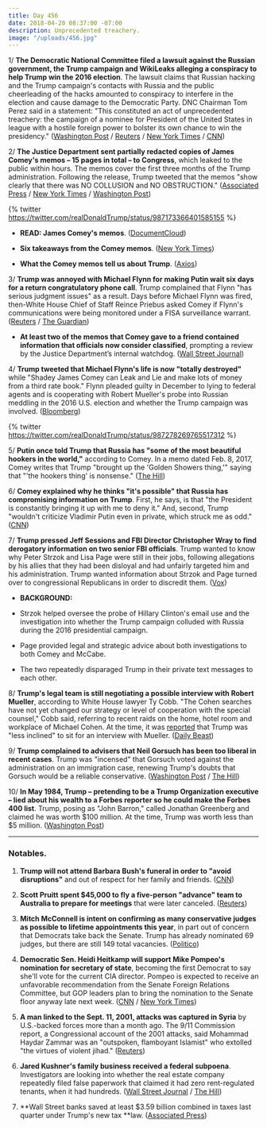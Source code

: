 ```yaml
---
title: Day 456
date: 2018-04-20 08:37:00 -07:00
description: Unprecedented treachery.
image: "/uploads/456.jpg"
---
```


1/ **The Democratic National Committee filed a lawsuit against the Russian government, the Trump campaign and WikiLeaks alleging a conspiracy to help Trump win the 2016 election**. The lawsuit claims that Russian hacking and the Trump campaign's contacts with Russia and the public cheerleading of the hacks amounted to conspiracy to interfere in the election and cause damage to the Democratic Party. DNC Chairman Tom Perez said in a statement: "This constituted an act of unprecedented treachery: the campaign of a nominee for President of the United States in league with a hostile foreign power to bolster its own chance to win the presidency." ([Washington Post](https://www.washingtonpost.com/politics/democratic-party-files-lawsuit-alleging-russia-the-trump-campaign-and-wikileaks-conspired-to-disrupt-the-2016-campaign/2018/04/20/befe8364-4418-11e8-8569-26fda6b404c7_story.html) / [Reuters](https://www.reuters.com/article/us-usa-trump-russia/democratic-party-sues-russia-trump-campaign-for-allegedly-disrupting-2016-election-idUSKBN1HR2BE) / [New York Times](https://www.nytimes.com/2018/04/20/us/politics/dnc-russia-trump-lawsuit.html) / [CNN](https://www.cnn.com/2018/04/20/politics/democrats-lawsuit-russia/index.html))

2/ **The Justice Department sent partially redacted copies of James Comey's memos – 15 pages in total – to Congress**, which leaked to the public within hours. The memos cover the first three months of the Trump administration. Following the release, Trump tweeted that the memos "show clearly that there was NO COLLUSION and NO OBSTRUCTION." ([Associated Press](https://apnews.com/e29d5563fc0c45caa4faa6b3749405a6/In-Comey-memos,-Trump-fixates-on-'hookers,'-frets-over-Flynn) / [New York Times](https://www.nytimes.com/2018/04/19/us/politics/comey-memos-trump-justice-department.html) / [Washington Post](https://www.washingtonpost.com/world/national-security/justice-department-hands-comey-memos-to-congress/2018/04/19/e670f5f4-4430-11e8-bba2-0976a82b05a2_story.html))

{% twitter https://twitter.com/realDonaldTrump/status/987173366401585155 %}

* **READ: James Comey's memos**. ([DocumentCloud](https://www.documentcloud.org/documents/4442900-Ex-FBI-Director-James-Comey-s-memos.html))

* **Six takeaways from the Comey memos**. ([New York Times](https://www.nytimes.com/2018/04/20/us/politics/comey-memos-takeaways.html))

* **What the Comey memos tell us about Trump**. ([Axios](https://www.axios.com/what-james-comey-memos-tell-us-about-donald-trump-611462a9-7648-45db-95b0-9ad265733f30.html))

3/ **Trump was annoyed with Michael Flynn for making Putin wait six days for a return congratulatory phone call**. Trump complained that Flynn "has serious judgment issues" as a result. Days before Michael Flynn was fired, then-White House Chief of Staff Reince Priebus asked Comey if Flynn's communications were being monitored under a FISA surveillance warrant. ([Reuters](https://www.reuters.com/article/us-usa-trump-russia-memos/comey-says-in-memos-that-trump-showed-concern-about-leaks-loyalty-dossier-idUSKBN1HR079) / [The Guardian](https://www.theguardian.com/us-news/2018/apr/20/trump-putin-comey-memos-flynn-call-delay-anger))

* **At least two of the memos that Comey gave to a friend contained information that officials now consider classified**, prompting a review by the Justice Department’s internal watchdog. ([Wall Street Journal](https://www.wsj.com/articles/justice-department-watchdog-probes-comey-memos-over-classified-information-1524243505))

4/ **Trump tweeted that Michael Flynn's life is now "totally destroyed"** while "Shadey James Comey can Leak and Lie and make lots of money from a third rate book." Flynn pleaded guilty in December to lying to federal agents and is cooperating with Robert Mueller's probe into Russian meddling in the 2016 U.S. election and whether the Trump campaign was involved. ([Bloomberg](https://www.bloomberg.com/news/articles/2018-04-20/comey-memos-offer-account-of-private-conversations-with-trump))

{% twitter https://twitter.com/realDonaldTrump/status/987278269765517312 %}

5/ **Putin once told Trump that Russia has "some of the most beautiful hookers in the world,"** according to Comey. In a memo dated Feb. 8, 2017, Comey writes that Trump "brought up the 'Golden Showers thing,'" saying that "'the hookers thing' is nonsense." ([The Hill](http://thehill.com/blogs/blog-briefing-room/384067-comey-trump-says-putin-bragged-about-russia-having-the-most))

6/ **Comey explained why he thinks "it's possible" that Russia has compromising information on Trump**. First, he says, is that "the President is constantly bringing it up with me to deny it." And, second, Trump "wouldn't criticize Vladimir Putin even in private, which struck me as odd." ([CNN](https://www.cnn.com/2018/04/19/politics/james-comey-jake-tapper-cnntv/index.html))

7/ **Trump pressed Jeff Sessions and FBI Director Christopher Wray to find derogatory information on two senior FBI officials**. Trump wanted to know why Peter Strzok and Lisa Page were still in their jobs, following allegations by his allies that they had been disloyal and had unfairly targeted him and his administration. Trump wanted information about Strzok and Page turned over to congressional Republicans in order to discredit them. ([Vox](https://www.vox.com/2018/4/20/17258230/trump-sessions-fire-fbi-officials-strzok-page-text-messages))

* **BACKGROUND:**

* Strzok helped oversee the probe of Hillary Clinton's email use and the investigation into whether the Trump campaign colluded with Russia during the 2016 presidential campaign. 

* Page provided legal and strategic advice about both investigations to both Comey and McCabe. 

* The two repeatedly disparaged Trump in their private text messages to each other. 

8/ **Trump's legal team is still negotiating a possible interview with Robert Mueller**, according to White House lawyer Ty Cobb. "The Cohen searches have not yet changed our strategy or level of cooperation with the special counsel," Cobb said, referring to recent raids on the home, hotel room and workplace of Michael Cohen. At the time, it was [reported](http://abcnews.go.com/Politics/president-trump-inclined-sit-special-counsel-interview-raid/story?id=54362470) that Trump was "less inclined" to sit for an interview with Mueller. ([Daily Beast](https://www.thedailybeast.com/white-house-attorney-ty-cobb-says-trumps-interview-negotiations-with-mueller-are-still-on))

9/ **Trump complained to advisers that Neil Gorsuch has been too liberal in recent cases**. Trump was "incensed" that Gorsuch voted against the administration on an immigration case, renewing Trump's doubts that Gorsuch would be a reliable conservative. ([Washington Post](https://www.washingtonpost.com/politics/trump-hires-giuliani-two-other-attorneys-amid-mounting-legal-turmoil-over-russia/2018/04/19/8346a7ca-4418-11e8-8569-26fda6b404c7_story.html) / [The Hill](http://thehill.com/regulation/court-battles/384073-trump-complaining-that-gorsuch-is-becoming-too-liberal-report))

10/ **In May 1984, Trump – pretending to be a Trump Organization executive – lied about his wealth to a Forbes reporter so he could make the Forbes 400 list**. Trump, posing as "John Barron," called Jonathan Greenberg and claimed he was worth $100 million. At the time, Trump was worth less than $5 million. ([Washington Post](https://www.washingtonpost.com/outlook/trump-lied-to-me-about-his-wealth-to-get-onto-the-forbes-400-here-are-the-tapes/2018/04/20/ac762b08-4287-11e8-8569-26fda6b404c7_story.html))

---

### Notables.

1. **Trump will not attend Barbara Bush's funeral in order to "avoid disruptions"** and out of respect for her family and friends. ([CNN](https://www.cnn.com/2018/04/19/politics/barbara-bush-funeral-donald-trump/index.html))

2. **Scott Pruitt spent $45,000 to fly a five-person "advance" team to Australia to prepare for meetings** that were later canceled. ([Reuters](https://www.reuters.com/article/us-usa-trump-pruitt-exclusive/exclusive-epa-chiefs-aides-security-agents-made-45000-trip-to-australia-idUSKBN1HQ2U7))

3. **Mitch McConnell is intent on confirming as many conservative judges as possible to lifetime appointments this year**, in part out of concern that Democrats take back the Senate. Trump has already nominated 69 judges, but there are still 149 total vacancies. ([Politico](https://www.politico.com/story/2018/04/20/mcconnell-courts-judges-confirmation-senate-537366))

4. **Democratic Sen. Heidi Heitkamp will support Mike Pompeo's nomination for secretary of state**, becoming the first Democrat to say she'll vote for the current CIA director. Pompeo is expected to receive an unfavorable recommendation from the Senate Foreign Relations Committee, but GOP leaders plan to bring the nomination to the Senate floor anyway late next week. ([CNN](https://www.cnn.com/2018/04/19/politics/heidi-heitkamp-to-vote-for-pompeo/index.html) / [New York Times](https://www.nytimes.com/2018/04/19/us/politics/pompeo-confirmation-foreign-relations-committee.html))

5. **A man linked to the Sept. 11, 2001, attacks was captured in Syria** by U.S.-backed forces more than a month ago. The 9/11 Commission report, a Congressional account of the 2001 attacks, said Mohammad Haydar Zammar was an "outspoken, flamboyant Islamist" who extolled "the virtues of violent jihad." ([Reuters](https://www.reuters.com/article/us-mideast-crisis-syria-prisoner/man-linked-to-9-11-attacks-on-u-s-captured-in-syria-pentagon-idUSKBN1HR027))

6. **Jared Kushner's family business received a federal subpoena**. Investigators are looking into whether the real estate company repeatedly filed false paperwork that claimed it had zero rent-regulated tenants, when it had hundreds. ([Wall Street Journal](https://www.wsj.com/articles/kushner-cos-subpoenaed-over-tenant-records-1524173492) / [The Hill](http://thehill.com/blogs/blog-briefing-room/news/384045-kushners-company-subpoenaed-by-federal-jury-after-filing-false))

7. **Wall Street banks saved at least $3.59 billion combined in taxes last quarter under Trump's new tax **law. ([Associated Press](https://apnews.com/96589643061e4437bd45fdcc35959fe0))